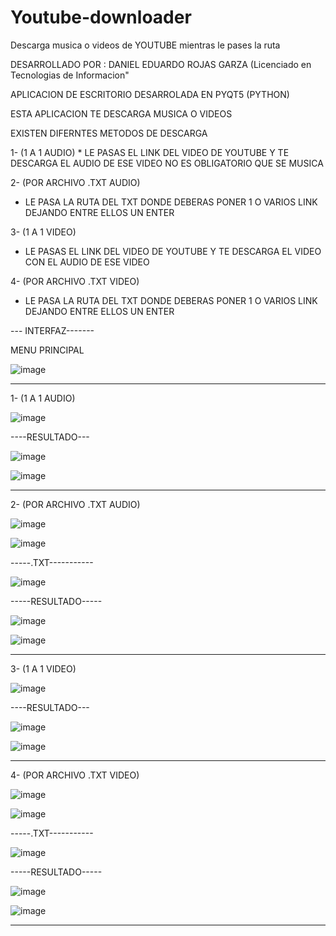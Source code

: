 # Youtube-downloader
Descarga musica o videos de YOUTUBE mientras le pases la ruta

DESARROLLADO POR : DANIEL EDUARDO ROJAS GARZA (Licenciado en Tecnologias de Informacion"

APLICACION DE ESCRITORIO DESARROLADA EN PYQT5 (PYTHON)

ESTA APLICACION TE DESCARGA MUSICA O VIDEOS

EXISTEN DIFERNTES METODOS DE DESCARGA

1- (1 A 1 AUDIO)
    * LE PASAS EL LINK DEL VIDEO DE YOUTUBE Y TE DESCARGA EL AUDIO DE ESE VIDEO NO ES OBLIGATORIO QUE SE MUSICA 
    
2- (POR ARCHIVO .TXT AUDIO)
  * LE PASA LA RUTA DEL TXT DONDE DEBERAS PONER 1 O VARIOS LINK DEJANDO ENTRE ELLOS UN ENTER
  
3- (1 A 1 VIDEO)
   * LE PASAS EL LINK DEL VIDEO DE YOUTUBE Y TE DESCARGA EL VIDEO CON EL AUDIO DE ESE VIDEO 
   
4- (POR ARCHIVO .TXT VIDEO)
  * LE PASA LA RUTA DEL TXT DONDE DEBERAS PONER 1 O VARIOS LINK DEJANDO ENTRE ELLOS UN ENTER
  
  
  --- INTERFAZ-------
  
MENU PRINCIPAL
  
![image](https://user-images.githubusercontent.com/60913160/228117547-5047a92b-637f-438f-bbe4-110ce9a86230.png)
  
-------------------------------------------------------------------------------------------------------------------


1- (1 A 1 AUDIO)

![image](https://user-images.githubusercontent.com/60913160/228117735-79ada18a-7e85-4b22-80c6-ef23ae65488f.png)

----RESULTADO---

![image](https://user-images.githubusercontent.com/60913160/228117913-e5f642b7-39ce-43d4-aeef-9e1bf851d69a.png)


![image](https://user-images.githubusercontent.com/60913160/228117996-5b09dee9-d5d1-43d1-a620-0f423737ff46.png)



-------------------------------------------------------------------------------------------------------------------



2- (POR ARCHIVO .TXT AUDIO)

![image](https://user-images.githubusercontent.com/60913160/228118067-d2a5c9b0-2e6d-464d-b4f4-9ffd44ca44c3.png)


![image](https://user-images.githubusercontent.com/60913160/228118328-957ceb49-8f86-4aed-a7de-185221261de2.png)



-----.TXT-----------


![image](https://user-images.githubusercontent.com/60913160/228118219-ae255a66-e457-45b9-b080-03959f6b4c94.png)


-----RESULTADO-----

![image](https://user-images.githubusercontent.com/60913160/228118496-6ce1d8d4-b9ae-425b-be02-780187e3a606.png)


![image](https://user-images.githubusercontent.com/60913160/228118537-9d98312f-618b-485e-957c-d92714683d14.png)

-------------------------------------------------------------------------------------------------------------------



3- (1 A 1 VIDEO)

![image](https://user-images.githubusercontent.com/60913160/228118699-27c94341-46c4-4c65-aaee-1bbb6e597b30.png)


----RESULTADO---

![image](https://user-images.githubusercontent.com/60913160/228118793-052ea3bc-9da6-4bc1-82d9-14998c139e97.png)


![image](https://user-images.githubusercontent.com/60913160/228118855-660b10ed-afe2-4e2f-bb49-a98e52d1258e.png)


-------------------------------------------------------------------------------------------------------------------

4- (POR ARCHIVO .TXT VIDEO)

![image](https://user-images.githubusercontent.com/60913160/228118067-d2a5c9b0-2e6d-464d-b4f4-9ffd44ca44c3.png)


![image](https://user-images.githubusercontent.com/60913160/228119325-dafd92f5-b5df-43d1-96f7-7828c33243cf.png)




-----.TXT-----------

![image](https://user-images.githubusercontent.com/60913160/228119261-921623a5-a9b6-459c-8ed7-6ea7f3934f5d.png)




-----RESULTADO-----

![image](https://user-images.githubusercontent.com/60913160/228119522-f440fdfa-b827-46dc-aa24-39dd99067268.png)





![image](https://user-images.githubusercontent.com/60913160/228119587-b63f74f6-2bce-43ab-b1fd-e8a4da3b3bd2.png)


-------------------------------------------------------------------------------------------------------------------




